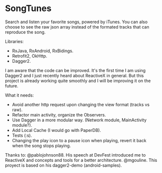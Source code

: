 # SongTunes
Search and listen your favorite songs, powered by iTunes. You can also choose to see the raw json array instead of the formated tracks that can reproduce the song.

Libraries:
- RxJava, RxAndroid, RxBidings.
- Retrofit2, OkHttp.
- Dagger2.

I am aware that the code can be improved. It's the first time I am using Dagger2 and I just recently heard about ReactiveX in general.
But this project is already working quite smoothly and I will be improving it on the future. 

What it needs:
- Avoid another http request upon changing the view format (tracks vs raw).
- Refactor main activity, organize the Observers.
- Use Dagger in a more modular way. (Network module, MainActivity module?).
- Add Local Cache (I would go with PaperDB).
- Tests (:s).
- Changing the play icon to a pause icon when playing, revert it back when the song stops playing.

Thanks to:
@pablojohnson88. His speech at DevFest introduced me to ReactiveX and concepts and tools for a better architecture.
@mgouline. This proyect is based on his dagger2-demo (android-samples).
